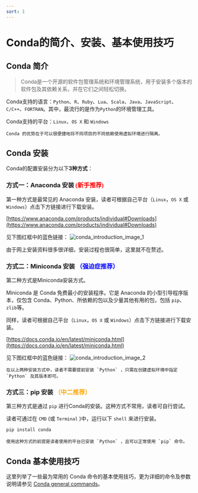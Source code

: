 ```yaml
---
sort: 1
---
```


# Conda的简介、安装、基本使用技巧

## Conda 简介

> Conda是一个开源的软件包管理系统和环境管理系统，用于安装多个版本的软件包及其依赖关系，并在它们之间轻松切换。

Conda支持的语言：`Python`、`R`、`Ruby`、`Lua`、`Scala`、`Java`、`JavaScript`、`C/C++`、`FORTRAN`。其中，最流行的是作为`Python`的环境管理工具。

Conda支持的平台：`Linux`、`OS X` 和 `Windows`

```note
Conda 的优势在于可以很便捷地将不同项目的不同依赖使用虚拟环境进行隔离。
```

## Conda 安装

Conda的配置安装分为以下**3种方式**：

### **方式一：Anaconda 安装** <font face="黑体" color=red>(新手推荐)</font>

第一种方式是最常见的 Anaconda 安装，读者可根据自己平台（`Linux`，`OS X` 或 `Windows`）点击下方链接进行下载安装。

[https://www.anaconda.com/products/individual#Downloads](https://www.anaconda.com/products/individual#Downloads)

见下图红框中的蓝色链接：
![conda_introduction_image_1](https://s3.bmp.ovh/imgs/2021/08/1b81f5f4de1f977b.jpg)

由于网上安装资料很多很详细，安装过程也很简单，这里就不在赘述。

### **方式二：Miniconda 安装** <font face="黑体" color=blue>（强迫症推荐）</font>

第二种方式是Miniconda安装方式。

Miniconda 是 Conda 免费最小的安装程序。它是 Anaconda 的小型引导程序版本，仅包含 Conda、Python、所依赖的包以及少量其他有用的包，包括 `pip`、`zlib`等。

同样，读者可根据自己平台（`Linux`，`OS X` 或 `Windows`）点击下方链接进行下载安装。

[https://docs.conda.io/en/latest/miniconda.html](https://docs.conda.io/en/latest/miniconda.html)

见下图红框中的蓝色链接：
![conda_introduction_image_2](https://s3.bmp.ovh/imgs/2021/08/307756eb54c73d50.png)

```tip
在以上两种安装方式中，读者不需要提前安装 `Python` ，只需在创建虚拟环境中指定 `Python` 及其版本即可。
```

### **方式三：pip 安装** <font face="黑体" color=orange>（中二推荐）</font>

第三种方式是通过 `pip` 进行Conda的安装。这种方式不常用，读者可自行尝试。

读者可通过在 `CMD` (或 `Terminal` )中，运行以下 `shell` 来进行安装。

```bash
pip install conda
```

```warning
使用这种方式的前提是读者使用的平台已安装 `Python` ，且可以正常使用 `pip` 命令。
```

## Conda 基本使用技巧

这里列举了一些最为常用的 Conda 命令的基本使用技巧，更为详细的命令及参数说明请参见 [Conda general commands](https://conda.io/projects/conda/en/latest/commands.html#conda-general-commands)。
